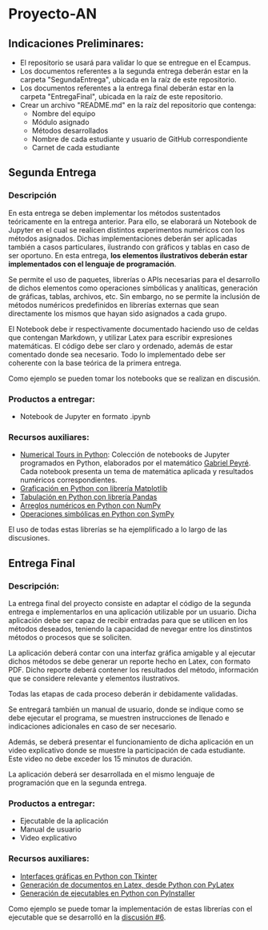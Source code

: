 # Proyecto-AN

## Indicaciones Preliminares:

- El repositorio se usará para validar lo que se entregue en el Ecampus. 
- Los documentos referentes a la segunda entrega deberán estar en la carpeta "SegundaEntrega", ubicada en la raíz de este repositorio.
- Los documentos referentes a la entrega final deberán estar en la carpeta "EntregaFinal", ubicada en la raíz de este repositorio.
- Crear un archivo "README.md" en la raíz del repositorio que contenga:
	- Nombre del equipo
	- Módulo asignado
	- Métodos desarrollados
	- Nombre de cada estudiante y usuario de GitHub correspondiente
	- Carnet de cada estudiante


## Segunda Entrega

### Descripción

En esta entrega se deben implementar los métodos sustentados teóricamente en la entrega anterior. Para ello, se elaborará un Notebook de Jupyter en el cual se realicen distintos experimentos numéricos con los métodos asignados. Dichas implementaciones deberán ser aplicadas también a casos particulares, ilustrando con gráficos y tablas en caso de ser oportuno. En esta entrega, **los elementos ilustrativos deberán estar implementados con el lenguaje de programación**. 

Se permite el uso de paquetes, librerías o APIs necesarias para el desarrollo de dichos elementos como operaciones simbólicas y analíticas, generación de gráficas, tablas, archivos, etc. 
Sin embargo, no se permite la inclusión de métodos numéricos predefinidos en librerías externas que sean directamente los mismos que hayan sido asignados a cada grupo. 

El Notebook debe ir respectivamente documentado haciendo uso de celdas que contengan Markdown, y utilizar Latex para escribir expresiones matemáticas. El código debe ser claro y ordenado, además de estar comentado donde sea necesario. Todo lo implementado debe ser coherente con la base teórica de la primera entrega. 

Como ejemplo se pueden tomar los notebooks que se realizan en discusión.

### Productos a entregar:

- Notebook de Jupyter en formato .ipynb

### Recursos auxiliares: 

- [Numerical Tours in Python](http://www.numerical-tours.com/python/): Colección de notebooks de Jupyter programados en Python, elaborados por el matemático [Gabriel Peyré](http://www.gpeyre.com). Cada notebook presenta un tema de matemática aplicada y resultados numéricos correspondientes.
- [Graficación en Python con librería Matplotlib](https://matplotlib.org/stable/tutorials/introductory/pyplot.html)
- [Tabulación en Python con librería Pandas](https://pandas.pydata.org/pandas-docs/dev/getting_started/tutorials.html)
- [Arreglos numéricos en Python con NumPy](https://numpy.org/doc/stable/user/quickstart.html)
- [Operaciones simbólicas en Python con SymPy](https://docs.sympy.org/latest/tutorial/index.html)

El uso de todas estas librerías se ha ejemplificado a lo largo de las discusiones.

## Entrega Final 

### Descripción:

La entrega final del proyecto consiste en adaptar el código de la segunda entrega e implementarlos en una aplicación utilizable por un usuario. Dicha aplicación debe ser capaz de recibir entradas para que se utilicen en los métodos deseados, teniendo la capacidad de nevegar entre los dinstintos métodos o procesos que se soliciten.

La aplicación deberá contar con una interfaz gráfica amigable y al ejecutar dichos métodos se debe generar un reporte hecho en Latex, con formato PDF. Dicho reporte deberá contener los resultados del método, información que se considere relevante y elementos ilustrativos. 

Todas las etapas de cada proceso deberán ir debidamente validadas. 

Se entregará también un manual de usuario, donde se indique como se debe ejecutar el programa, se muestren instrucciones de llenado e indicaciones adicionales en caso de ser necesario. 

Además, se deberá presentar el funcionamiento de dicha aplicación en un video explicativo donde se muestre la participación de cada estudiante. Este video no debe exceder los 15 minutos de duración. 

La aplicación deberá ser desarrollada en el mismo lenguaje de programación que en la segunda entrega. 

### Productos a entregar:

- Ejecutable de la aplicación
- Manual de usuario
- Video explicativo

### Recursos auxiliares:

- [Interfaces gráficas en Python con Tkinter](https://docs.python.org/3/library/tkinter.html)
- [Generación de documentos en Latex, desde Python con PyLatex](https://docs.python.org/3/library/tkinter.html)
- [Generación de ejecutables en Python con PyInstaller](https://docs.python.org/3/library/tkinter.html)

Como ejemplo se puede tomar la implementación de estas librerías con el ejecutable que se desarrolló en la [discusión #6](https://drive.google.com/file/d/1Gbf0WlboCOhX78b-zH19kdAABOsshz9d/view?usp=sharing).
